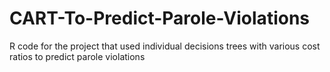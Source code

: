 # CART-To-Predict-Parole-Violations
R code for the project that used individual decisions trees with various cost ratios to predict parole violations

